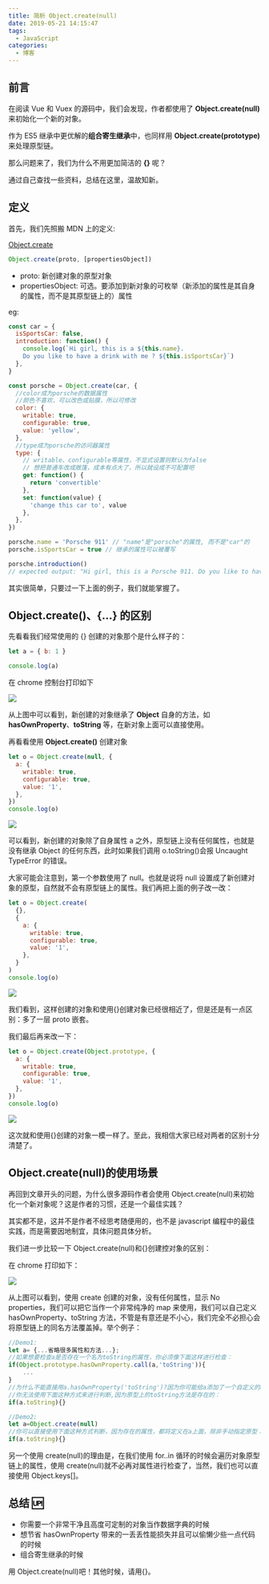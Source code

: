 ```yaml
---
title: 简析 Object.create(null)
date: 2019-05-21 14:15:47
tags:
  - JavaScript
categories:
  - 博客
---
```


## 前言

在阅读 Vue 和 Vuex 的源码中，我们会发现，作者都使用了 **Object.create(null)** 来初始化一个新的对象。

作为 ES5 继承中更优解的**组合寄生继承**中，也同样用 **Object.create(prototype)** 来处理原型链。

那么问题来了，我们为什么不用更加简洁的 **{}** 呢？

通过自己查找一些资料，总结在这里，温故知新。

## 定义

首先，我们先照搬 MDN 上的定义:

[Object.create](https://developer.mozilla.org/en-US/docs/Web/JavaScript/Reference/Global_Objects/Object/create)

```js
Object.create(proto, [propertiesObject])
```

- proto: 新创建对象的原型对象
- propertiesObject: 可选。要添加到新对象的可枚举（新添加的属性是其自身的属性，而不是其原型链上的）属性

eg:

```js
const car = {
  isSportsCar: false,
  introduction: function() {
    console.log(`Hi girl, this is a ${this.name}.
    Do you like to have a drink with me ? ${this.isSportsCar}`)
  },
}

const porsche = Object.create(car, {
  //color成为porsche的数据属性
  //颜色不喜欢，可以改色或贴膜，所以可修改
  color: {
    writable: true,
    configurable: true,
    value: 'yellow',
  },
  //type成为porsche的访问器属性
  type: {
    // writable、configurable等属性，不显式设置则默认为false
    // 想把普通车改成敞篷，成本有点大了，所以就设成不可配置吧
    get: function() {
      return 'convertible'
    },
    set: function(value) {
      'change this car to', value
    },
  },
})

porsche.name = 'Porsche 911' // "name"是"porsche"的属性, 而不是"car"的
porsche.isSportsCar = true // 继承的属性可以被覆写

porsche.introduction()
// expected output: "Hi girl, this is a Porsche 911. Do you like to have a drink with me ? true"
```

其实很简单，只要过一下上面的例子，我们就能掌握了。

## Object.create()、{...} 的区别

先看看我们经常使用的 {} 创建的对象那个是什么样子的：

```js
let a = { b: 1 }

console.log(a)
```

在 chrome 控制台打印如下

![](https://static.skynian.cn/20190521143355.png)

从上图中可以看到，新创建的对象继承了 **Object** 自身的方法，如 **hasOwnProperty**、**toString** 等，在新对象上面可以直接使用。

再看看使用 **Object.create()** 创建对象

```js
let o = Object.create(null, {
  a: {
    writable: true,
    configurable: true,
    value: '1',
  },
})
console.log(o)
```

![](https://static.skynian.cn/20190521143632.png)

可以看到，新创建的对象除了自身属性 a 之外，原型链上没有任何属性，也就是没有继承 Object 的任何东西，此时如果我们调用 o.toString()会报 Uncaught TypeError 的错误。

大家可能会注意到，第一个参数使用了 null。也就是说将 null 设置成了新创建对象的原型，自然就不会有原型链上的属性。我们再把上面的例子改一改：

```js
let o = Object.create(
  {},
  {
    a: {
      writable: true,
      configurable: true,
      value: '1',
    },
  }
)
console.log(o)
```

![](https://static.skynian.cn/20190521143801.png)

我们看到，这样创建的对象和使用{}创建对象已经很相近了，但是还是有一点区别：多了一层 proto 嵌套。

我们最后再来改一下：

```js
let o = Object.create(Object.prototype, {
  a: {
    writable: true,
    configurable: true,
    value: '1',
  },
})
console.log(o)
```

![](https://static.skynian.cn/20190521143843.png)

这次就和使用{}创建的对象一模一样了。至此，我相信大家已经对两者的区别十分清楚了。

## Object.create(null)的使用场景

再回到文章开头的问题，为什么很多源码作者会使用 Object.create(null)来初始化一个新对象呢？这是作者的习惯，还是一个最佳实践？

其实都不是，这并不是作者不经思考随便用的，也不是 javascript 编程中的最佳实践，而是需要因地制宜，具体问题具体分析。

我们进一步比较一下 Object.create(null)和{}创建控对象的区别：

在 chrome 打印如下：

![](https://static.skynian.cn/20190521143946.png)

从上图可以看到，使用 create 创建的对象，没有任何属性，显示 No properties，我们可以把它当作一个非常纯净的 map 来使用，我们可以自己定义 hasOwnProperty、toString 方法，不管是有意还是不小心，我们完全不必担心会将原型链上的同名方法覆盖掉。举个例子：

```js
//Demo1:
let a= {...省略很多属性和方法...};
//如果想要检查a是否存在一个名为toString的属性，你必须像下面这样进行检查：
if(Object.prototype.hasOwnProperty.call(a,'toString')){
    ...
}
//为什么不能直接用a.hasOwnProperty('toString')?因为你可能给a添加了一个自定义的hasOwnProperty
//你无法使用下面这种方式来进行判断,因为原型上的toString方法是存在的：
if(a.toString){}

//Demo2:
let a=Object.create(null)
//你可以直接使用下面这种方式判断，因为存在的属性，都将定义在a上面，除非手动指定原型：
if(a.toString){}
```

另一个使用 create(null)的理由是，在我们使用 for..in 循环的时候会遍历对象原型链上的属性，使用 create(null)就不必再对属性进行检查了，当然，我们也可以直接使用 Object.keys[]。

## 总结 🆙

- 你需要一个非常干净且高度可定制的对象当作数据字典的时候
- 想节省 hasOwnProperty 带来的一丢丢性能损失并且可以偷懒少些一点代码的时候
- 组合寄生继承的时候

用 Object.create(null)吧！其他时候，请用{}。
